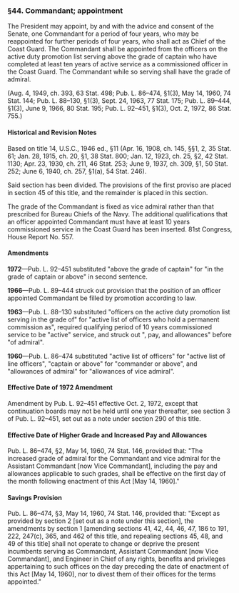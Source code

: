 ### §44. Commandant; appointment ###

The President may appoint, by and with the advice and consent of the Senate, one Commandant for a period of four years, who may be reappointed for further periods of four years, who shall act as Chief of the Coast Guard. The Commandant shall be appointed from the officers on the active duty promotion list serving above the grade of captain who have completed at least ten years of active service as a commissioned officer in the Coast Guard. The Commandant while so serving shall have the grade of admiral.

(Aug. 4, 1949, ch. 393, 63 Stat. 498; Pub. L. 86–474, §1(3), May 14, 1960, 74 Stat. 144; Pub. L. 88–130, §1(3), Sept. 24, 1963, 77 Stat. 175; Pub. L. 89–444, §1(3), June 9, 1966, 80 Stat. 195; Pub. L. 92–451, §1(3), Oct. 2, 1972, 86 Stat. 755.)

#### Historical and Revision Notes ####

Based on title 14, U.S.C., 1946 ed., §11 (Apr. 16, 1908, ch. 145, §§1, 2, 35 Stat. 61; Jan. 28, 1915, ch. 20, §1, 38 Stat. 800; Jan. 12, 1923, ch. 25, §2, 42 Stat. 1130; Apr. 23, 1930, ch. 211, 46 Stat. 253; June 9, 1937, ch. 309, §1, 50 Stat. 252; June 6, 1940, ch. 257, §1(a), 54 Stat. 246).

Said section has been divided. The provisions of the first proviso are placed in section 45 of this title, and the remainder is placed in this section.

The grade of the Commandant is fixed as vice admiral rather than that prescribed for Bureau Chiefs of the Navy. The additional qualifications that an officer appointed Commandant must have at least 10 years commissioned service in the Coast Guard has been inserted. 81st Congress, House Report No. 557.

#### Amendments ####

**1972**—Pub. L. 92–451 substituted "above the grade of captain" for "in the grade of captain or above" in second sentence.

**1966**—Pub. L. 89–444 struck out provision that the position of an officer appointed Commandant be filled by promotion according to law.

**1963**—Pub. L. 88–130 substituted "officers on the active duty promotion list serving in the grade of" for "active list of officers who hold a permanent commission as", required qualifying period of 10 years commissioned service to be "active" service, and struck out ", pay, and allowances" before "of admiral".

**1960**—Pub. L. 86–474 substituted "active list of officers" for "active list of line officers", "captain or above" for "commander or above", and "allowances of admiral" for "allowances of vice admiral".

#### Effective Date of 1972 Amendment ####

Amendment by Pub. L. 92–451 effective Oct. 2, 1972, except that continuation boards may not be held until one year thereafter, see section 3 of Pub. L. 92–451, set out as a note under section 290 of this title.

#### Effective Date of Higher Grade and Increased Pay and Allowances ####

Pub. L. 86–474, §2, May 14, 1960, 74 Stat. 146, provided that: "The increased grade of admiral for the Commandant and vice admiral for the Assistant Commandant [now Vice Commandant], including the pay and allowances applicable to such grades, shall be effective on the first day of the month following enactment of this Act [May 14, 1960]."

#### Savings Provision ####

Pub. L. 86–474, §3, May 14, 1960, 74 Stat. 146, provided that: "Except as provided by section 2 [set out as a note under this section], the amendments by section 1 [amending sections 41, 42, 44, 46, 47, 186 to 191, 222, 247(c), 365, and 462 of this title, and repealing sections 45, 48, and 49 of this title] shall not operate to change or deprive the present incumbents serving as Commandant, Assistant Commandant [now Vice Commandant], and Engineer in Chief of any rights, benefits and privileges appertaining to such offices on the day preceding the date of enactment of this Act [May 14, 1960], nor to divest them of their offices for the terms appointed."